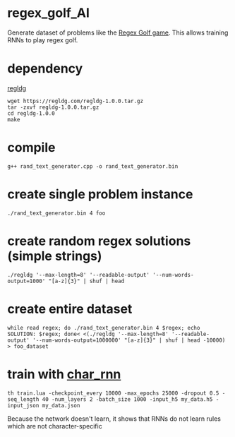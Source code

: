 # regex_golf_AI
Generate dataset of problems like the [Regex Golf game](http://regex.alf.nu/). This allows training RNNs to play regex golf.

# dependency
[regldg](https://regldg.com/)
```
wget https://regldg.com/regldg-1.0.0.tar.gz
tar -zxvf regldg-1.0.0.tar.gz
cd regldg-1.0.0
make
```

# compile
```
g++ rand_text_generator.cpp -o rand_text_generator.bin
```

# create single problem instance
```
./rand_text_generator.bin 4 foo
```

# create random regex solutions (simple strings)
```
./regldg '--max-length=8' '--readable-output' '--num-words-output=1000' "[a-z]{3}" | shuf | head
```

# create entire dataset
```
while read regex; do ./rand_text_generator.bin 4 $regex; echo SOLUTION: $regex; done< <(./regldg '--max-length=8' '--readable-output' '--num-words-output=1000000' "[a-z]{3}" | shuf | head -10000) > foo_dataset
```

# train with [char_rnn](https://github.com/karpathy/char-rnn)
```
th train.lua -checkpoint_every 10000 -max_epochs 25000 -dropout 0.5 -seq_length 40 -num_layers 2 -batch_size 1000 -input_h5 my_data.h5 -input_json my_data.json
```

Because the network doesn't learn, it shows that RNNs do not learn rules which are not character-specific
